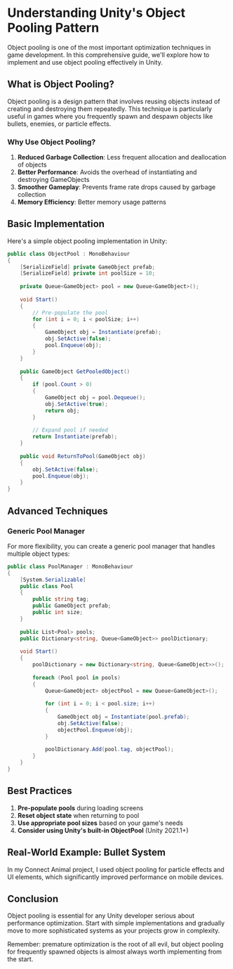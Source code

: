 # Understanding Unity's Object Pooling Pattern

Object pooling is one of the most important optimization techniques in game development. In this comprehensive guide, we'll explore how to implement and use object pooling effectively in Unity.

## What is Object Pooling?

Object pooling is a design pattern that involves reusing objects instead of creating and destroying them repeatedly. This technique is particularly useful in games where you frequently spawn and despawn objects like bullets, enemies, or particle effects.

### Why Use Object Pooling?

1. **Reduced Garbage Collection**: Less frequent allocation and deallocation of objects
2. **Better Performance**: Avoids the overhead of instantiating and destroying GameObjects
3. **Smoother Gameplay**: Prevents frame rate drops caused by garbage collection
4. **Memory Efficiency**: Better memory usage patterns

## Basic Implementation

Here's a simple object pooling implementation in Unity:

```csharp
public class ObjectPool : MonoBehaviour
{
    [SerializeField] private GameObject prefab;
    [SerializeField] private int poolSize = 10;
    
    private Queue<GameObject> pool = new Queue<GameObject>();
    
    void Start()
    {
        // Pre-populate the pool
        for (int i = 0; i < poolSize; i++)
        {
            GameObject obj = Instantiate(prefab);
            obj.SetActive(false);
            pool.Enqueue(obj);
        }
    }
    
    public GameObject GetPooledObject()
    {
        if (pool.Count > 0)
        {
            GameObject obj = pool.Dequeue();
            obj.SetActive(true);
            return obj;
        }
        
        // Expand pool if needed
        return Instantiate(prefab);
    }
    
    public void ReturnToPool(GameObject obj)
    {
        obj.SetActive(false);
        pool.Enqueue(obj);
    }
}
```

## Advanced Techniques

### Generic Pool Manager

For more flexibility, you can create a generic pool manager that handles multiple object types:

```csharp
public class PoolManager : MonoBehaviour
{
    [System.Serializable]
    public class Pool
    {
        public string tag;
        public GameObject prefab;
        public int size;
    }
    
    public List<Pool> pools;
    public Dictionary<string, Queue<GameObject>> poolDictionary;
    
    void Start()
    {
        poolDictionary = new Dictionary<string, Queue<GameObject>>();
        
        foreach (Pool pool in pools)
        {
            Queue<GameObject> objectPool = new Queue<GameObject>();
            
            for (int i = 0; i < pool.size; i++)
            {
                GameObject obj = Instantiate(pool.prefab);
                obj.SetActive(false);
                objectPool.Enqueue(obj);
            }
            
            poolDictionary.Add(pool.tag, objectPool);
        }
    }
}
```

## Best Practices

1. **Pre-populate pools** during loading screens
2. **Reset object state** when returning to pool
3. **Use appropriate pool sizes** based on your game's needs
4. **Consider using Unity's built-in ObjectPool** (Unity 2021.1+)

## Real-World Example: Bullet System

In my Connect Animal project, I used object pooling for particle effects and UI elements, which significantly improved performance on mobile devices.

## Conclusion

Object pooling is essential for any Unity developer serious about performance optimization. Start with simple implementations and gradually move to more sophisticated systems as your projects grow in complexity.

Remember: premature optimization is the root of all evil, but object pooling for frequently spawned objects is almost always worth implementing from the start.